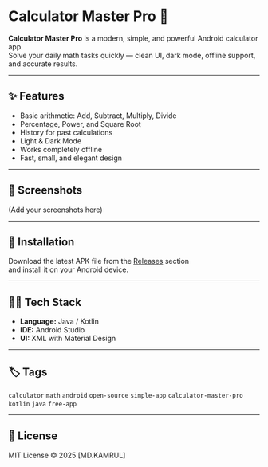 # Calculator Master Pro 🧮

**Calculator Master Pro** is a modern, simple, and powerful Android calculator app.  
Solve your daily math tasks quickly — clean UI, dark mode, offline support, and accurate results.

---

## ✨ Features
- Basic arithmetic: Add, Subtract, Multiply, Divide  
- Percentage, Power, and Square Root  
- History for past calculations  
- Light & Dark Mode  
- Works completely offline  
- Fast, small, and elegant design

---

## 📸 Screenshots
(Add your screenshots here)

---

## 📲 Installation
Download the latest APK file from the [Releases](https://github.com/calculator-master-pro/Calculator-Master-Pro/releases/tag/3.10.1) section  
and install it on your Android device.

---

## 🧑‍💻 Tech Stack
- **Language:** Java / Kotlin  
- **IDE:** Android Studio  
- **UI:** XML with Material Design

---

## 🏷️ Tags
`calculator` `math` `android` `open-source` `simple-app` `calculator-master-pro` `kotlin` `java` `free-app`

---

## 📜 License
MIT License © 2025 [MD.KAMRUL]

